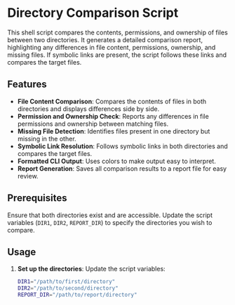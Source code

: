 # Directory Comparison Script

This shell script compares the contents, permissions, and ownership of files between two directories. It generates a detailed comparison report, highlighting any differences in file content, permissions, ownership, and missing files. If symbolic links are present, the script follows these links and compares the target files.

## Features

- **File Content Comparison**: Compares the contents of files in both directories and displays differences side by side.
- **Permission and Ownership Check**: Reports any differences in file permissions and ownership between matching files.
- **Missing File Detection**: Identifies files present in one directory but missing in the other.
- **Symbolic Link Resolution**: Follows symbolic links in both directories and compares the target files.
- **Formatted CLI Output**: Uses colors to make output easy to interpret.
- **Report Generation**: Saves all comparison results to a report file for easy review.

## Prerequisites

Ensure that both directories exist and are accessible. Update the script variables (`DIR1`, `DIR2`, `REPORT_DIR`) to specify the directories you wish to compare.

## Usage

1. **Set up the directories**: Update the script variables:
   ```bash
   DIR1="/path/to/first/directory"
   DIR2="/path/to/second/directory"
   REPORT_DIR="/path/to/report/directory"
